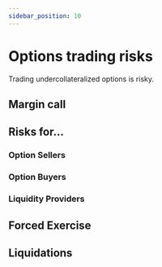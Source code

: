 ```yaml
---
sidebar_position: 10
---
```


# Options trading risks
Trading undercollateralized options is risky.

## Margin call

## Risks for...
### Option Sellers

### Option Buyers

### Liquidity Providers

## Forced Exercise

## Liquidations
